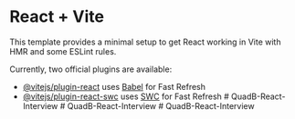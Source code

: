 # React + Vite

This template provides a minimal setup to get React working in Vite with HMR and some ESLint rules.

Currently, two official plugins are available:

- [@vitejs/plugin-react](https://github.com/vitejs/vite-plugin-react/blob/main/packages/plugin-react/README.md) uses [Babel](https://babeljs.io/) for Fast Refresh
- [@vitejs/plugin-react-swc](https://github.com/vitejs/vite-plugin-react-swc) uses [SWC](https://swc.rs/) for Fast Refresh
#   Q u a d B - R e a c t - I n t e r v i e w  
 #   Q u a d B - R e a c t - I n t e r v i e w  
 #   Q u a d B - R e a c t - I n t e r v i e w  
 